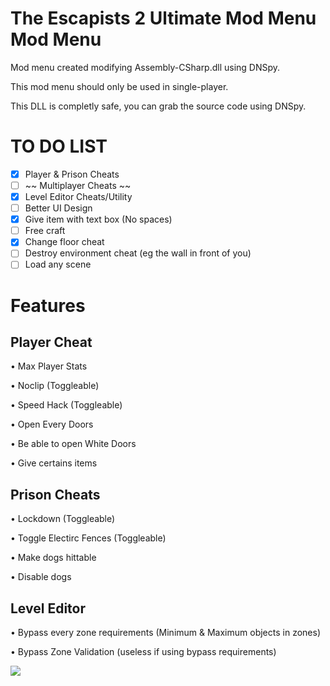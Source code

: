 # The Escapists 2 Ultimate Mod Menu Mod Menu

Mod menu created modifying Assembly-CSharp.dll using DNSpy.

This mod menu should only be used in single-player.

This DLL is completly safe, you can grab the source code using DNSpy.

# TO DO LIST

- [x] Player & Prison Cheats
- [ ] ~~ Multiplayer Cheats ~~
- [x] Level Editor Cheats/Utility
- [ ] Better UI Design
- [x] Give item with text box (No spaces)
- [ ] Free craft
- [x] Change floor cheat
- [ ] Destroy environment cheat (eg the wall in front of you)
- [ ] Load any scene 

# Features

## Player Cheat

• Max Player Stats

• Noclip (Toggleable)

• Speed Hack (Toggleable)

• Open Every Doors

• Be able to open White Doors 

• Give certains items

## Prison Cheats

• Lockdown (Toggleable)

• Toggle Electirc Fences (Toggleable)

• Make dogs hittable

• Disable dogs

## Level Editor 

• Bypass every zone requirements (Minimum & Maximum objects in zones)

• Bypass Zone Validation (useless if using bypass requirements)

![](https://media.discordapp.net/attachments/1123000484437958697/1131781481782591580/image.png)
